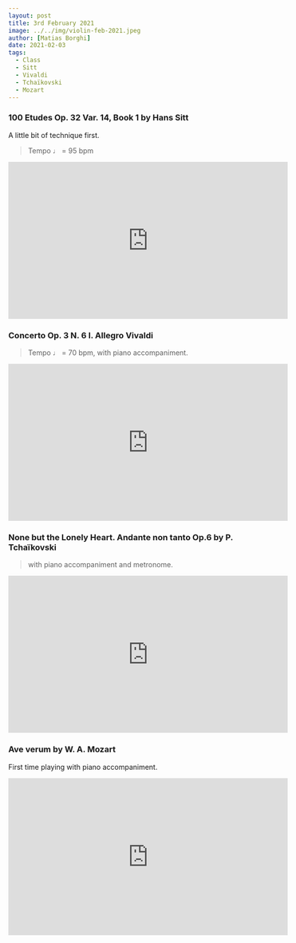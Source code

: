 ```yaml
---
layout: post
title: 3rd February 2021
image: ../../img/violin-feb-2021.jpeg
author: [Matias Borghi]
date: 2021-02-03
tags:
  - Class
  - Sitt
  - Vivaldi
  - Tchaïkovski
  - Mozart
---
```



### 100 Etudes Op. 32 Var. 14, Book 1 by Hans Sitt

A little bit of technique first.

> Tempo ♩ = 95 bpm

<iframe width="560" height="315" src="https://www.youtube.com/embed/_ObzbKFk03M" frameborder="0" allow="accelerometer; autoplay; clipboard-write; encrypted-media; gyroscope; picture-in-picture" allowfullscreen></iframe>

### Concerto Op. 3 N. 6 I. Allegro Vivaldi

> Tempo ♩ = 70 bpm, with piano accompaniment.

<iframe width="560" height="315" src="https://www.youtube.com/embed/ygUQxhYiQlY" frameborder="0" allow="accelerometer; autoplay; clipboard-write; encrypted-media; gyroscope; picture-in-picture" allowfullscreen></iframe>

### None but the Lonely Heart. Andante non tanto Op.6 by P. Tchaïkovski

> with piano accompaniment and metronome.

<iframe width="560" height="315" src="https://www.youtube.com/embed/0KNbXAkLd40" frameborder="0" allow="accelerometer; autoplay; clipboard-write; encrypted-media; gyroscope; picture-in-picture" allowfullscreen></iframe>

### Ave verum by W. A. Mozart

First time playing with piano accompaniment.

<iframe width="560" height="315" src="https://www.youtube.com/embed/pSL6rEQukQE" frameborder="0" allow="accelerometer; autoplay; clipboard-write; encrypted-media; gyroscope; picture-in-picture" allowfullscreen></iframe>
